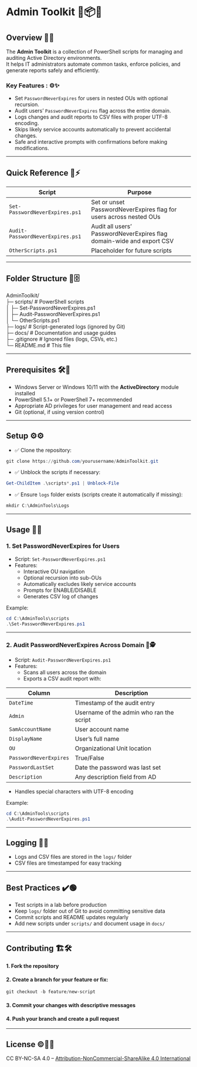 # Admin Toolkit 🔨📦🤖

## Overview 📝🔎
The **Admin Toolkit** is a collection of PowerShell scripts for managing and auditing Active Directory environments.  
It helps IT administrators automate common tasks, enforce policies, and generate reports safely and efficiently.

### **Key Features :** ⚙️✨
- Set `PasswordNeverExpires` for users in nested OUs with optional recursion.
- Audit users’ `PasswordNeverExpires` flag across the entire domain.
- Logs changes and audit reports to CSV files with proper UTF-8 encoding.
- Skips likely service accounts automatically to prevent accidental changes.
- Safe and interactive prompts with confirmations before making modifications.

---

## Quick Reference 🎯⚡

| Script | Purpose |
|--------|---------|
| `Set-PasswordNeverExpires.ps1` | Set or unset PasswordNeverExpires flag for users across nested OUs |
| `Audit-PasswordNeverExpires.ps1` | Audit all users’ PasswordNeverExpires flag domain-wide and export CSV |
| `OtherScripts.ps1` | Placeholder for future scripts |

---

## Folder Structure 📁🗄️

AdminToolkit/  
├─ scripts/       # PowerShell scripts  
│   ├─ Set-PasswordNeverExpires.ps1  
│   ├─ Audit-PasswordNeverExpires.ps1  
│   └─ OtherScripts.ps1  
├─ logs/          # Script-generated logs (ignored by Git)  
├─ docs/          # Documentation and usage guides  
├─ .gitignore     # Ignored files (logs, CSVs, etc.)  
└─ README.md      # This file  

---

## Prerequisites 🛠️🚀

- Windows Server or Windows 10/11 with the **ActiveDirectory** module installed  
- PowerShell 5.1+ or PowerShell 7+ recommended  
- Appropriate AD privileges for user management and read access  
- Git (optional, if using version control)

---

## Setup ⚙️⚙️

- ✅ Clone the repository: 
~~~powershell 
git clone https://github.com/yourusername/AdminToolkit.git
~~~
- ✅ Unblock the scripts if necessary:
~~~powershell 
Get-ChildItem .\scripts*.ps1 | Unblock-File
~~~
- ✅ Ensure `logs` folder exists (scripts create it automatically if missing): 
~~~powershell 
mkdir C:\AdminTools\Logs
~~~

---

## Usage 🔨🔨

### 1. Set PasswordNeverExpires for Users

- Script: `Set-PasswordNeverExpires.ps1`  
- Features:
  - Interactive OU navigation
  - Optional recursion into sub-OUs
  - Automatically excludes likely service accounts
  - Prompts for ENABLE/DISABLE
  - Generates CSV log of changes

Example:
~~~powershell
cd C:\AdminTools\scripts
.\Set-PasswordNeverExpires.ps1
~~~

---

### 2. Audit PasswordNeverExpires Across Domain 🔎🕵️

- Script: `Audit-PasswordNeverExpires.ps1`  
- Features:
  - Scans all users across the domain
  - Exports a CSV audit report with:

| Column | Description |
|--------|------------|
| `DateTime` | Timestamp of the audit entry |
| `Admin` | Username of the admin who ran the script |
| `SamAccountName` | User account name |
| `DisplayName` | User’s full name |
| `OU` | Organizational Unit location |
| `PasswordNeverExpires` | True/False |
| `PasswordLastSet` | Date the password was last set |
| `Description` | Any description field from AD |

- Handles special characters with UTF-8 encoding

Example:
~~~powershell
cd C:\AdminTools\scripts
.\Audit-PasswordNeverExpires.ps1
~~~
---

## Logging 📄📄

- Logs and CSV files are stored in the `logs/` folder  
- CSV files are timestamped for easy tracking  

---

## Best Practices ✔️🟢

- Test scripts in a lab before production  
- Keep `logs/` folder out of Git to avoid committing sensitive data  
- Commit scripts and README updates regularly  
- Add new scripts under `scripts/` and document usage in `docs/`  

---

## Contributing 🏗️🛠️
#### 1. Fork the repository  
#### 2. Create a branch for your feature or fix:
~~~powershell
git checkout -b feature/new-script
~~~
#### 3. Commit your changes with descriptive messages  
#### 4. Push your branch and create a pull request

---

## License ©️🧑‍⚖️

CC BY-NC-SA 4.0 – [Attribution-NonCommercial-ShareAlike 4.0 International](https://creativecommons.org/licenses/by-nc-sa/4.0/)
